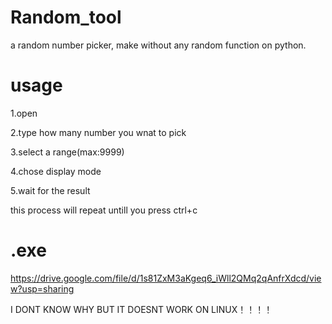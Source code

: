 # Random_tool
a random number picker, make without any random function on python.

# usage
1.open

2.type how many number you wnat to pick 

3.select a range(max:9999)

4.chose display mode

5.wait for the result

this process will repeat untill you press ctrl+c

# .exe
https://drive.google.com/file/d/1s81ZxM3aKgeq6_iWll2QMq2qAnfrXdcd/view?usp=sharing

I DONT KNOW WHY BUT IT DOESNT WORK ON LINUX！！！！

